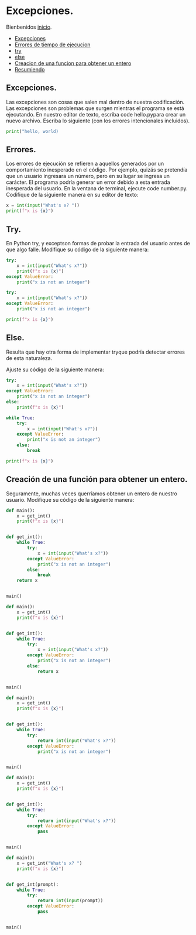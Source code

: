 # Excepciones.
Bienbenidos [inicio](/README.md).

- [Excepciones]()
- [Errores de tiempo de ejecucion]()
- [try]()
- [else]()
- [Creacion de una funcion para obtener un entero]()
- [Resumiendo]()

## Excepciones.
Las excepciones son cosas que salen mal dentro de nuestra codificación.
Las excepciones son problemas que surgen mientras el programa se está ejecutando.
En nuestro editor de texto, escriba code hello.pypara crear un nuevo archivo. Escriba lo siguiente (con los errores intencionales incluidos).

```Python
print("hello, world)
```

## Errores.
Los errores de ejecución se refieren a aquellos generados por un comportamiento inesperado en el código. Por ejemplo, quizás se pretendía que un usuario ingresara un número, pero en su lugar se ingresa un carácter. El programa podría generar un error debido a esta entrada inesperada del usuario.
En la ventana de terminal, ejecute code number.py. Codifique de la siguiente manera en su editor de texto:
```Python
x = int(input("What's x? "))
print(f"x is {x}")
```
## Try.
En Python try, y exceptson formas de probar la entrada del usuario antes de que algo falle. Modifique su código de la siguiente manera:
```Python
try:
    x = int(input("What's x?"))
    print(f"x is {x}")
except ValueError:
    print("x is not an integer")
```
```Python
try:
    x = int(input("What's x?"))
except ValueError:
    print("x is not an integer")

print(f"x is {x}")
```

## Else.
Resulta que hay otra forma de implementar tryque podría detectar errores de esta naturaleza.

Ajuste su código de la siguiente manera:
```Python
try:
    x = int(input("What's x?"))
except ValueError:
    print("x is not an integer")
else:
    print(f"x is {x}")
```

```Python
while True:
    try:
        x = int(input("What's x?"))
    except ValueError:
        print("x is not an integer")
    else:
        break

print(f"x is {x}")
```

## Creación de una función para obtener un entero.
Seguramente, muchas veces querríamos obtener un entero de nuestro usuario. Modifique su código de la siguiente manera:

```Python
def main():
    x = get_int()
    print(f"x is {x}")


def get_int():
    while True:
        try:
            x = int(input("What's x?"))
        except ValueError:
            print("x is not an integer")
        else:
            break
    return x


main()
```

```Python
def main():
    x = get_int()
    print(f"x is {x}")


def get_int():
    while True:
        try:
            x = int(input("What's x?"))
        except ValueError:
            print("x is not an integer")
        else:
            return x


main()
```
```Python
def main():
    x = get_int()
    print(f"x is {x}")


def get_int():
    while True:
        try:
            return int(input("What's x?"))
        except ValueError:
            print("x is not an integer")


main()
```
```Python
def main():
    x = get_int()
    print(f"x is {x}")


def get_int():
    while True:
        try:
            return int(input("What's x?"))
        except ValueError:
            pass


main()
```
```Python
def main():
    x = get_int("What's x? ")
    print(f"x is {x}")


def get_int(prompt):
    while True:
        try:
            return int(input(prompt))
        except ValueError:
            pass


main()
```